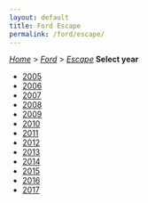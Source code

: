 ```yaml
---
layout: default
title: Ford Escape
permalink: /ford/escape/
---
```

[*Home*](/) > [*Ford*](/ford/) > [*Escape*](/ford/escape/)
**Select year**
- [2005](/ford/escape/2005/)
- [2006](/ford/escape/2006/)
- [2007](/ford/escape/2007/)
- [2008](/ford/escape/2008/)
- [2009](/ford/escape/2009/)
- [2010](/ford/escape/2010/)
- [2011](/ford/escape/2011/)
- [2012](/ford/escape/2012/)
- [2013](/ford/escape/2013/)
- [2014](/ford/escape/2014/)
- [2015](/ford/escape/2015/)
- [2016](/ford/escape/2016/)
- [2017](/ford/escape/2017/)